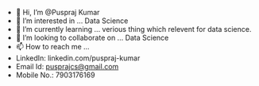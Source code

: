 - 👋 Hi, I’m @Puspraj Kumar
- 👀 I’m interested in ... Data Science
- 🌱 I’m currently learning ... verious thing which relevent for data science.
- 💞️ I’m looking to collaborate on ...  Data Science
- 📫 How to reach me ...
- LinkedIn: linkedin.com/puspraj-kumar
- Email Id: pusprajcs@gmail.com
- Mobile No.: 7903176169
<!---
Puspraj/Puspraj is a ✨ special ✨ repository because its `README.md` (this file) appears on your GitHub profile.
You can click the Preview link to take a look at your changes.
--->
